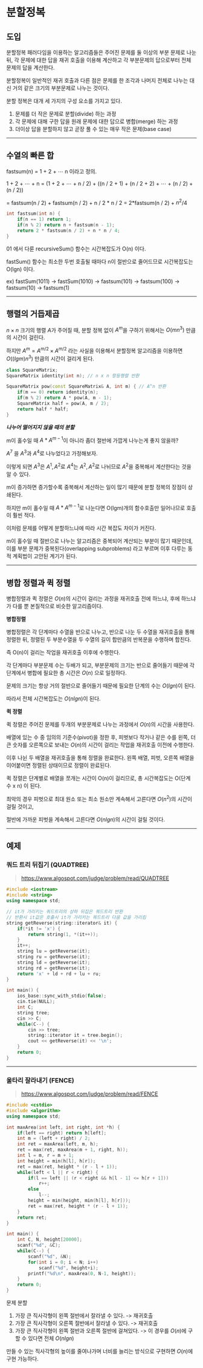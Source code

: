 # 분할정복

## 도입

분할정복 패러다임을 이용하는 알고리즘들은 주어진 문제를 둘 이상의 부분 문제로 나눈 뒤, 각 문제에 대한 답을 재귀 호출을 이용해 계산하고 각 부분문제의 답으로부터 전체 문제의 답을 계산한다.

분할정복이 일반적인 재귀 호출과 다른 점은 문제를 한 조각과 나머지 전체로 나누는 대신 거의 같은 크기의 부분문제로 나누는 것이다.

분할 정복은 대개 세 가지의 구성 요소를 가지고 있다.

1. 문제를 더 작은 문제로 분할(divide) 하는 과정
2. 각 문제에 대해 구한 답을 원래 문제에 대한 답으로 병합(merge) 하는 과정
3. 더이상 답을 분할하지 않고 곧장 풀 수 있는 매우 작은 문제(base case)

***

## 수열의 빠른 합

fastsum(n) = 1 + 2 + $\cdots$ n 이라고 정의.

1 + 2 + $\cdots$ + n = (1 + 2 + $\cdots$ + n / 2) + ((n / 2 + 1) + (n / 2 + 2) + $\cdots$ + (n / 2) + (n / 2))

= fastsum(n / 2) + fastsum(n / 2) + n / 2 * n / 2 = 2*fastsum(n / 2) + $n^2$/4

```cpp
int fastsum(int n) {
    if(n == 1) return 1;
    if(n % 2) return n + fastsum(n - 1);
    return 2 * fastsum(n / 2) + n * n / 4;
}
```

01 에서 다룬 recursiveSum() 함수는 시간복잡도가 O(n) 이다.

fastSum() 함수는 최소한 두번 호출될 때마다 n이 절반으로 줄어드므로 시간복잡도는 O(lgn) 이다.

ex) fastSum(1011) -> fastSum(1010) -> fastsum(101) -> fastsum(100) -> fastsum(10) -> fastsum(1)

***

## 행렬의 거듭제곱

$n \times n$ 크기의 행렬 $A$가 주어질 때, 분할 정복 없이 $A^m$을 구하기 위해서는 $O(mn^3)$ 만큼의 시간이 걸린다.

하지만 $A^m = A^{m/2} \times A^{m/2}$ 라는 사실을 이용해서 분할정복 알고리즘을 이용하면 $O((lgm)n^3)$ 만큼의 시간이 걸리게 된다.

```cpp
class SquareMatrix;
SquareMatrix identity(int n); // n x n 항등행렬 반환

SquareMatrix pow(const SquareMatrix& A, int m) { // A^n 반환
    if(m == 0) return identity(n);
    if(m % 2) return A * pow(A, m - 1);
    SquareMatrix half = pow(A, m / 2);
    return half * half;
}
```

***나누어 떨어지지 않을 때의 분할***

m이 홀수일 때 $A*A^{m-1}$이 아니라 좀더 절반에 가깝게 나누는게 좋지 않을까?

$A^7$ 을 $A^3$과 $A^4$로 나누었다고 가정해보자.

이렇게 되면 $A^3$은 $A^1, A^2$로 $A^4$는 $A^2, A^2$로 나뉘므로 $A^2$을 중복해서 계산한다는 것을 알 수 있다.

m이 증가하면 증가할수록 중복해서 계산하는 일이 많기 때문에 분할 정복의 장점이 상쇄된다.

하지만 m이 홀수일 때 $A*A^{m-1}$로 나눈다면 O(lgm)개의 함수호출만 일어나므로 호출이 훨씬 적다.

이처럼 문제를 어떻게 분할하느냐에 따라 시간 복잡도 차이가 커진다.

m이 홀수일 때 절반으로 나누는 알고리즘은 중복되어 계산되는 부분이 많기 때문인데, 이를 부분 문제가 중복된다(overlapping subproblems) 라고 부르며 이후 다루는 동적 계획법이 고안된 계기가 된다.

***

## 병합 정렬과 퀵 정렬

병합정렬과 퀵 정렬은 $O(n)$의 시간이 걸리는 과정을 재귀호출 전에 하느냐, 후에 하느냐가 다를 뿐 본질적으로 비슷한 알고리즘이다.

**병합정렬**

병합정렬은 각 단계마다 수열을 반으로 나누고, 반으로 나눈 두 수열을 재귀호출을 통해 정렬한 뒤, 정렬된 두 부분수열을 두 수열의 길이 합만큼의 반복문을 수행하며 합친다.

즉 O(n)이 걸리는 작업을 재귀호출 이후에 수행한다.

각 단계마다 부분문제 수는 두배가 되고, 부분문제의 크기는 반으로 줄어들기 때문에 각 단계에서 병합에 필요한 총 시간은 $O(n)$ 으로 일정하다.

문제의 크기는 항상 거의 절반으로 줄어들기 때문에 필요한 단계의 수는 $O(lgn)$이 된다.

따라서 전체 시간복잡도는 $O(nlgn)$이 된다.

**퀵 정렬**

퀵 정렬은 주어진 문제를 두개의 부분문제로 나누는 과정에서 $O(n)$의 시간을 사용한다.

배열에 있는 수 중 임의의 기준수(pivot)을 정한 후, 피벗보다 작거나 같은 수를 왼쪽, 더 큰 숫자를 오른쪽으로 보내는 $O(n)$의 시간이 걸리는 작업을 재귀호출 이전에 수행한다.

이후 나뉜 두 배열을 재귀호출을 통해 정렬을 완료한다. 왼쪽 배열, 피벗, 오른쪽 배열을 이어붙이면 정렬된 상태이므로 정렬이 완료된다.

퀵 정렬은 단계별로 배열을 쪼개는 시간이 O(n)이 걸리므로, 총 시간복잡도는 O(단계 수 x n) 이 된다.

최악의 경우 피벗으로 최대 원소 또는 최소 원소만 계속해서 고른다면 $O(n^2)$의 시간이 걸릴 것이고,

절반에 가까운 피벗을 계속해서 고른다면 $O(nlgn)$의 시간이 걸릴 것이다.

***

## 예제

### 쿼드 트리 뒤집기 (QUADTREE)

> https://www.algospot.com/judge/problem/read/QUADTREE

```cpp
#include <iostream>
#include <string>
using namespace std;

// it가 가리키는 쿼드트리의 상하 뒤집은 쿼드트리 반환
// 반환시 it값은 호출시 it가 가리키는 쿼드트리 다음 값을 가리킴
string getReverse(string::iterator& it) {
    if(*it != 'x') {
        return string(1, *(it++));
    }
    it++;
    string lu = getReverse(it);
    string ru = getReverse(it);
    string ld = getReverse(it);
    string rd = getReverse(it);
    return 'x' + ld + rd + lu + ru;
}

int main() {
    ios_base::sync_with_stdio(false);
    cin.tie(NULL);
    int C;
    string tree;
    cin >> C;
    while(C--) {
        cin >> tree;
        string::iterator it = tree.begin();
        cout << getReverse(it) << '\n';
    }
    return 0;
}

```

***

### 울타리 잘라내기 (FENCE)

> https://www.algospot.com/judge/problem/read/FENCE 

```cpp
#include <cstdio>
#include <algorithm>
using namespace std;

int maxArea(int left, int right, int *h) {
    if(left == right) return h[left];
    int m = (left + right) / 2;
    int ret = maxArea(left, m, h);
    ret = max(ret, maxArea(m + 1, right, h));
    int l = m, r = m + 1;
    int height = min(h[l], h[r]);
    ret = max(ret, height * (r - l + 1));
    while(left < l || r < right) {
        if(l == left || (r < right && h[l - 1] <= h[r + 1]))
            r++;
        else 
            l--;
        height = min(height, min(h[l], h[r]));
        ret = max(ret, height * (r - l + 1));
    }
    return ret;
}

int main() {
    int C, N, height[20000];
    scanf("%d", &C);
    while(C--) {
        scanf("%d", &N);
        for(int i = 0; i < N; i++)
            scanf("%d", height+i);
        printf("%d\n", maxArea(0, N-1, height));
    }
    return 0;
}
```
문제 분할

1. 가장 큰 직사각형이 왼쪽 절반에서 잘라낼 수 있다. -> 재귀호출
2. 가장 큰 직사각형이 오른쪽 절반에서 잘라낼 수 있다. -> 재귀호출
3. 가장 큰 직사각형이 왼쪽 절반과 오른쪽 절반에 걸쳐있다. -> 이 경우를 $O(n)$에 구할 수 있다면 전체 $O(nlgn)$

만들 수 있는 직사각형의 높이를 줄여나가며 너비를 늘리는 방식으로 구현하면 $O(n)$에 구현 가능하다.

